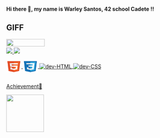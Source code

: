 ### <h4>Hi there 👋, my name is Warley Santos, 42 school Cadete !!</h4>

## GIFF
<div>
    <a display="flex" height= 400px; justify-content= "center" overflow= "hidden">
    <img flex= "none" width= 45%; height= 60%; src="https://media.giphy.com/media/12KDixncjK6l7G/giphy.gif?cid=ecf05e47rme0ngyzywbpzdrnlidk8klu2zmh1sx9tx4xabid&rid=giphy.gif&ct=g" />
    </a>
</div>

<div>
  <a href="https://github.com/warley-juneo">
  <img height="160em" src="https://github-readme-stats.vercel.app/api?username=warley-juneo&show_icons=true&theme=dracula&include_all_commits=true&count_private=true"/>
  <img height="160em" src="https://github-readme-stats.vercel.app/api/top-langs/?username=warley-juneo&layout=compact&langs_count=7&theme=dracula"/>
</div>


  
<div style="display: inline_block"><br>
  <img align="center" alt="dev-HTML" height="30" width="40" src="https://raw.githubusercontent.com/devicons/devicon/master/icons/html5/html5-original.svg">
  <img align="center" alt="dev-CSS" height="30" width="40" src="https://raw.githubusercontent.com/devicons/devicon/master/icons/css3/css3-original.svg">
  <img align="center" alt="dev-HTML" height="30" width="40" src="https://cdn.jsdelivr.net/gh/devicons/devicon/icons/c/c-original.svg">
  <img align="center" alt="dev-CSS" height="30" width="40" src="https://icongr.am/devicon/python-original.svg?size=128&color=currentColor">
</div>
  
  ##
  
Achievement🥇 
 <div>
  <a href="https://github.com/Warley-Juneo/42Exercicios"><img height="100" width="100" src="https://game.42sp.org.br/static/assets/achievements/libftm.png" ></a>
 </div>
  
